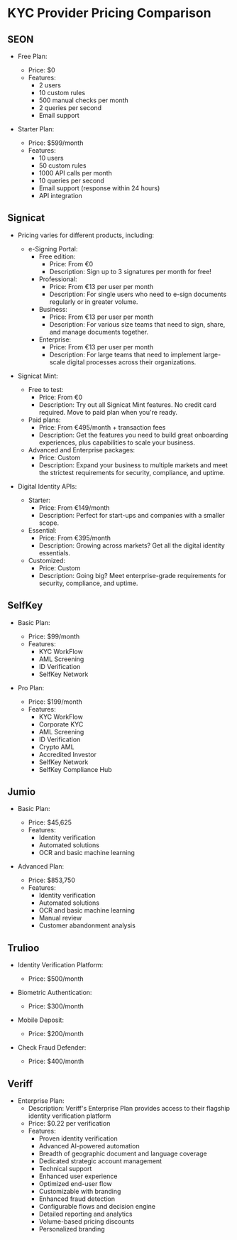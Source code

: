 # KYC Provider Pricing Comparison

## SEON
- Free Plan:
  - Price: $0
  - Features: 
    - 2 users
    - 10 custom rules
    - 500 manual checks per month
    - 2 queries per second
    - Email support

- Starter Plan:
  - Price: $599/month
  - Features:
    - 10 users
    - 50 custom rules
    - 1000 API calls per month
    - 10 queries per second
    - Email support (response within 24 hours)
    - API integration

## Signicat
- Pricing varies for different products, including:
  - e-Signing Portal:
    - Free edition:
      - Price: From €0
      - Description: Sign up to 3 signatures per month for free!
    - Professional:
      - Price: From €13 per user per month
      - Description: For single users who need to e-sign documents regularly or in greater volume.
    - Business:
      - Price: From €13 per user per month
      - Description: For various size teams that need to sign, share, and manage documents together.
    - Enterprise:
      - Price: From €13 per user per month
      - Description: For large teams that need to implement large-scale digital processes across their organizations.

- Signicat Mint:
  - Free to test:
    - Price: From €0
    - Description: Try out all Signicat Mint features. No credit card required. Move to paid plan when you're ready.
  - Paid plans:
    - Price: From €495/month + transaction fees
    - Description: Get the features you need to build great onboarding experiences, plus capabilities to scale your business.
  - Advanced and Enterprise packages:
    - Price: Custom
    - Description: Expand your business to multiple markets and meet the strictest requirements for security, compliance, and uptime.

- Digital Identity APIs:
  - Starter:
    - Price: From €149/month
    - Description: Perfect for start-ups and companies with a smaller scope.
  - Essential:
    - Price: From €395/month
    - Description: Growing across markets? Get all the digital identity essentials.
  - Customized:
    - Price: Custom
    - Description: Going big? Meet enterprise-grade requirements for security, compliance, and uptime.

## SelfKey
- Basic Plan:
  - Price: $99/month
  - Features:
    - KYC WorkFlow
    - AML Screening
    - ID Verification
    - SelfKey Network

- Pro Plan:
  - Price: $199/month
  - Features:
    - KYC WorkFlow
    - Corporate KYC
    - AML Screening
    - ID Verification
    - Crypto AML
    - Accredited Investor
    - SelfKey Network
    - SelfKey Compliance Hub

## Jumio
- Basic Plan:
  - Price: $45,625
  - Features:
    - Identity verification
    - Automated solutions
    - OCR and basic machine learning

- Advanced Plan:
  - Price: $853,750
  - Features:
    - Identity verification
    - Automated solutions
    - OCR and basic machine learning
    - Manual review
    - Customer abandonment analysis


## Trulioo
- Identity Verification Platform:
  - Price: $500/month

- Biometric Authentication:
  - Price: $300/month

- Mobile Deposit:
  - Price: $200/month

- Check Fraud Defender:
  - Price: $400/month

## Veriff
- Enterprise Plan:
  - Description: Veriff's Enterprise Plan provides access to their flagship identity verification platform
  - Price: $0.22 per verification
  - Features:
    - Proven identity verification
    - Advanced AI-powered automation
    - Breadth of geographic document and language coverage
    - Dedicated strategic account management
    - Technical support
    - Enhanced user experience
    - Optimized end-user flow
    - Customizable with branding
    - Enhanced fraud detection
    - Configurable flows and decision engine
    - Detailed reporting and analytics
    - Volume-based pricing discounts
    - Personalized branding


